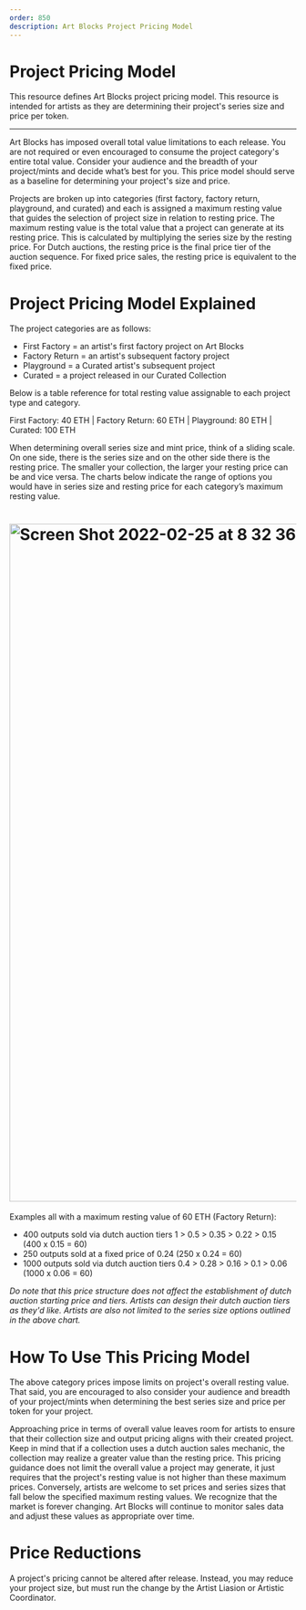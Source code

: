 ```yaml
---
order: 850
description: Art Blocks Project Pricing Model
---
```

# Project Pricing Model

This resource defines Art Blocks project pricing model. This resource is intended for artists as they are determining their project's series size and price per token. 

---

Art Blocks has imposed overall total value limitations to each release. You are not required or even encouraged to consume the project category's entire total value. Consider your audience and the breadth of your project/mints and decide what’s best for you. This price model should serve as a baseline for determining your project's size and price. 

Projects are broken up into categories (first factory, factory return, playground, and curated) and each is assigned a maximum resting value that guides the selection of project size in relation to resting price. The maximum resting value is the total value that a project can generate at its resting price. This is calculated by multiplying the series size by the resting price. For Dutch auctions, the resting price is the final price tier of the auction sequence. For fixed price sales, the resting price is equivalent to the fixed price. 

# Project Pricing Model Explained

The project categories are as follows:
* First Factory = an artist's first factory project on Art Blocks
* Factory Return = an artist's subsequent factory project
* Playground = a Curated artist's subsequent project
* Curated = a project released in our Curated Collection

Below is a table reference for total resting value assignable to each project type and category. 

First Factory: 40 ETH | Factory Return: 60 ETH | Playground: 80 ETH | Curated: 100 ETH

When determining overall series size and mint price, think of a sliding scale. On one side, there is the series size and on the other side there is the resting price. The smaller your collection, the larger your resting price can be and vice versa. The charts below indicate the range of options you would have in series size and resting price for each category’s maximum resting value.

# <img width="1189" alt="Screen Shot 2022-02-25 at 8 32 36 PM" src="https://user-images.githubusercontent.com/94644409/155823638-0212faaa-fdb6-4733-8b85-5663f8bea7a2.png">

Examples all with a maximum resting value of 60 ETH (Factory Return):
* 400 outputs sold via dutch auction tiers 1 > 0.5 > 0.35 > 0.22 > 0.15 (400 x 0.15 = 60)
* 250 outputs sold at a fixed price of 0.24 (250 x 0.24 = 60)
* 1000 outputs sold via dutch auction tiers 0.4 > 0.28 > 0.16 > 0.1 > 0.06 (1000 x 0.06 = 60)

_Do note that this price structure does not affect the establishment of dutch auction starting price and tiers. Artists can design their dutch auction tiers as they'd like. Artists are also not limited to the series size options outlined in the above chart._

# How To Use This Pricing Model

The above category prices impose limits on project's overall resting value. That said, you are encouraged to also consider your audience and breadth of your project/mints when determining the best series size and price per token for your project. 

Approaching price in terms of overall value leaves room for artists to ensure that their collection size and output pricing aligns with their created project. Keep in mind that if a collection uses a dutch auction sales mechanic, the collection may realize a greater value than the resting price. This pricing guidance does not limit the overall value a project may generate, it just requires that the project's resting value is not higher than these maximum prices. Conversely, artists are welcome to set prices and series sizes that fall below the specified maximum resting values. We recognize that the market is forever changing. Art Blocks will continue to monitor sales data and adjust these values as appropriate over time. 

# Price Reductions

A project's pricing cannot be altered after release. Instead, you may reduce your project size, but must run the change by the Artist Liasion or Artistic Coordinator.

